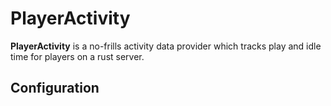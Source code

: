 # PlayerActivity

**PlayerActivity** is a no-frills activity data provider which tracks play and idle time for players on a rust server.

## Configuration

```

```
